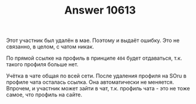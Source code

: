 ﻿---
title: "Answer 10613"
se.owner.user_id: 15479
se.owner.display_name: "Suvitruf - Andrei Apanasik"
se.owner.link: "https://ru.meta.stackoverflow.com/users/15479/suvitruf-andrei-apanasik"
se.answer_id: 10613
se.question_id: 10612
se.post_type: answer
se.is_accepted: True
---
<p>Этот участник был удалён в мае. Поэтому и выдаёт ошибку. Это не связанно, в целом, с чатом никак.</p>
<p>По прямой ссылке на профиль в принципе <code>404</code> будет отдаваться, т.к. такого профиля больше нет.</p>
<p>Учётка в чате общая по всей сети. После удаления профиля на SOru в профиле чата осталась ссылка. Она автоматически не меняется. Впрочем, и участник может зайти в чат, т.к. профиль чата - это не тоже самое, что профиль на сайте.</p>
